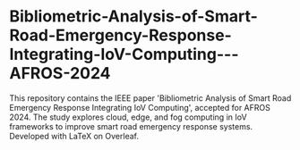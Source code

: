 # Bibliometric-Analysis-of-Smart-Road-Emergency-Response-Integrating-IoV-Computing---AFROS-2024
This repository contains the IEEE paper 'Bibliometric Analysis of Smart Road Emergency Response Integrating IoV Computing', accepted for AFROS 2024. The study explores cloud, edge, and fog computing in IoV frameworks to improve smart road emergency response systems. Developed with LaTeX on Overleaf.
